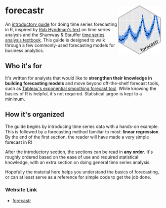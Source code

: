 # forecastr <a href = "http://hakeemtfrank.github.io/forecastr"><img src="media/forecastr_sticker.png" align="right" height="160" /></a>



An [introductory guide](http://hakeemtfrank.github.io/forecastr) for doing time series forecasting in R, inspired by [Rob Hyndman's text](https://otexts.com/fpp2/) on time series analysis and the Shumway & Stauffer [time series analysis textbook](https://www.stat.pitt.edu/stoffer/tsa4/tsa4.pdf). This guide is designed to walk through a few commonly-used forecasting models for business analytics. 

## Who it's for 

It's written for analysts that would like to __strengthen their knowledge in building forecasting models__ and move beyond off-the-shelf forecast tools, such as [Tableau's exponential smoothing forecast tool](https://help.tableau.com/current/pro/desktop/en-us/forecasting.htm). While knowing the basics of R is helpful, it's not required. Statistical jargon is kept to a minimum.


## How it's organized 

The guide begins by introducing time series data with a hands-on example. This is followed by a forecasting method familiar to most: __linear regression__. By the end of the first section, the reader will have made a very simple forecast in R! 


After the introductory section, the sections can be read in __any order__. It's roughly ordered based on the ease of use and required statistical knowledge, with an extra section on doing general time series analysis. 

Hopefully the material here helps you understand the basics of forecasting, or can at least serve as a reference for simple code to get the job done.

### Website Link

* [forecastr](https://hakeemtfrank.github.io/forecastr/index.html)